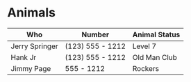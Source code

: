# Animals

Who | Number | Animal Status
----|--------|--------------
Jerry Springer | (123) 555 - 1212 | Level 7
Hank Jr | (123) 555 - 1212 | Old Man Club
Jimmy Page | 555 - 1212 | Rockers
